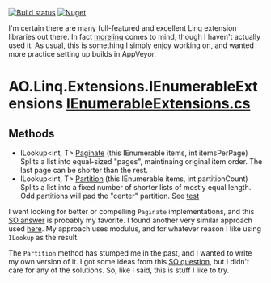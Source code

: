 [![Build status](https://ci.appveyor.com/api/projects/status/j93j0km26ty53d34?svg=true)](https://ci.appveyor.com/project/adamosoftware/linqextensions)
[![Nuget](https://img.shields.io/nuget/v/AO.Linq.Extensions)](https://www.nuget.org/packages/AO.Linq.Extensions/)

I'm certain there are many full-featured and excellent Linq extension libraries out there. In fact [morelinq](https://www.nuget.org/packages/morelinq) comes to mind, though I haven't actually used it. As usual, this is something I simply enjoy working on, and wanted more practice setting up builds in AppVeyor.

# AO.Linq.Extensions.IEnumerableExtensions [IEnumerableExtensions.cs](https://github.com/adamfoneil/LinqExtensions/blob/master/LinqExtensions/IEnumerableExtensions.cs#L6)
## Methods
- ILookup\<int, T\> [Paginate](https://github.com/adamfoneil/LinqExtensions/blob/master/LinqExtensions/IEnumerableExtensions.cs#L8)
 (this IEnumerable<T> items, int itemsPerPage) Splits a list into equal-sized "pages", maintinaing original item order. The last page can be shorter than the rest.
- ILookup\<int, T\> [Partition](https://github.com/adamfoneil/LinqExtensions/blob/master/LinqExtensions/IEnumerableExtensions.cs#L26)
 (this IEnumerable<T> items, int partitionCount) Splits a list into a fixed number of shorter lists of mostly equal length. Odd partitions will pad the "center" partition. See [test](https://github.com/adamfoneil/LinqExtensions/blob/master/Testing/LinqTests.cs#L38)

I went looking for better or compelling `Paginate` implementations, and this [SO answer](https://stackoverflow.com/a/3382769/2023653) is probably my favorite. I found another very similar approach used [here](https://www.davidboike.dev/2010/08/batch-or-partition-a-collection-with-linq/). My approach uses modulus, and for whatever reason I like using `ILookup` as the result.

The `Partition` method has stumped me in the past, and I wanted to write my own version of it. I got some ideas from this [SO question](https://stackoverflow.com/questions/3892734/split-c-sharp-collection-into-equal-parts-maintaining-sort), but I didn't care for any of the solutions. So, like I said, this is stuff I like to try.
